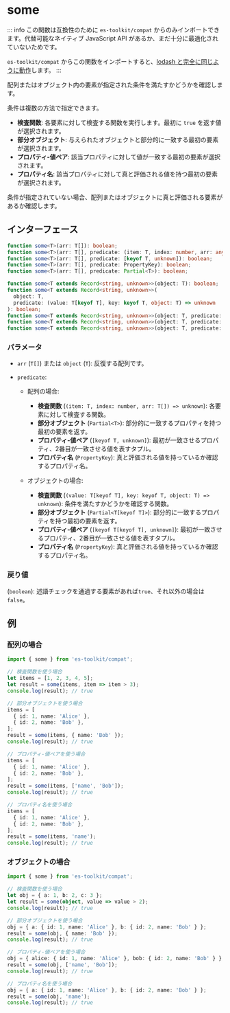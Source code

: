 # some

::: info
この関数は互換性のために `es-toolkit/compat` からのみインポートできます。代替可能なネイティブ JavaScript API があるか、まだ十分に最適化されていないためです。

`es-toolkit/compat` からこの関数をインポートすると、[lodash と完全に同じように動作](../../../compatibility.md)します。
:::

配列またはオブジェクト内の要素が指定された条件を満たすかどうかを確認します。

条件は複数の方法で指定できます。

- **検査関数**: 各要素に対して検査する関数を実行します。最初に `true` を返す値が選択されます。
- **部分オブジェクト**: 与えられたオブジェクトと部分的に一致する最初の要素が選択されます。
- **プロパティ-値ペア**: 該当プロパティに対して値が一致する最初の要素が選択されます。
- **プロパティ名**: 該当プロパティに対して真と評価される値を持つ最初の要素が選択されます。

条件が指定されていない場合、配列またはオブジェクトに真と評価される要素があるか確認します。

## インターフェース

```typescript
function some<T>(arr: T[]): boolean;
function some<T>(arr: T[], predicate: (item: T, index: number, arr: any) => unknown): boolean;
function some<T>(arr: T[], predicate: [keyof T, unknown]): boolean;
function some<T>(arr: T[], predicate: PropertyKey): boolean;
function some<T>(arr: T[], predicate: Partial<T>): boolean;

function some<T extends Record<string, unknown>>(object: T): boolean;
function some<T extends Record<string, unknown>>(
  object: T,
  predicate: (value: T[keyof T], key: keyof T, object: T) => unknown
): boolean;
function some<T extends Record<string, unknown>>(object: T, predicate: Partial<T[keyof T]>): boolean;
function some<T extends Record<string, unknown>>(object: T, predicate: [keyof T[keyof T], unknown]): boolean;
function some<T extends Record<string, unknown>>(object: T, predicate: PropertyKey): boolean;
```

### パラメータ

- `arr` (`T[]`) または `object` (`T`): 反復する配列です。

- `predicate`:

  - 配列の場合:

    - **検査関数** (`(item: T, index: number, arr: T[]) => unknown`): 各要素に対して検査する関数。
    - **部分オブジェクト** (`Partial<T>`): 部分的に一致するプロパティを持つ最初の要素を返す。
    - **プロパティ-値ペア** (`[keyof T, unknown]`): 最初が一致させるプロパティ、2番目が一致させる値を表すタプル。
    - **プロパティ名** (`PropertyKey`): 真と評価される値を持っているか確認するプロパティ名。

  - オブジェクトの場合:

    - **検査関数** (`(value: T[keyof T], key: keyof T, object: T) => unknown`): 条件を満たすかどうかを確認する関数。
    - **部分オブジェクト** (`Partial<T[keyof T]>`): 部分的に一致するプロパティを持つ最初の要素を返す。
    - **プロパティ-値ペア** (`[keyof T[keyof T], unknown]`): 最初が一致させるプロパティ、2番目が一致させる値を表すタプル。
    - **プロパティ名** (`PropertyKey`): 真と評価される値を持っているか確認するプロパティ名。

### 戻り値

(`boolean`): 述語チェックを通過する要素があれば`true`、それ以外の場合は`false`。

## 例

### 配列の場合

```typescript
import { some } from 'es-toolkit/compat';

// 検査関数を使う場合
let items = [1, 2, 3, 4, 5];
let result = some(items, item => item > 3);
console.log(result); // true

// 部分オブジェクトを使う場合
items = [
  { id: 1, name: 'Alice' },
  { id: 2, name: 'Bob' },
];
result = some(items, { name: 'Bob' });
console.log(result); // true

// プロパティ-値ペアを使う場合
items = [
  { id: 1, name: 'Alice' },
  { id: 2, name: 'Bob' },
];
result = some(items, ['name', 'Bob']);
console.log(result); // true

// プロパティ名を使う場合
items = [
  { id: 1, name: 'Alice' },
  { id: 2, name: 'Bob' },
];
result = some(items, 'name');
console.log(result); // true
```

### オブジェクトの場合

```typescript
import { some } from 'es-toolkit/compat';

// 検査関数を使う場合
let obj = { a: 1, b: 2, c: 3 };
let result = some(object, value => value > 2);
console.log(result); // true

// 部分オブジェクトを使う場合
obj = { a: { id: 1, name: 'Alice' }, b: { id: 2, name: 'Bob' } };
result = some(obj, { name: 'Bob' });
console.log(result); // true

// プロパティ-値ペアを使う場合
obj = { alice: { id: 1, name: 'Alice' }, bob: { id: 2, name: 'Bob' } };
result = some(obj, ['name', 'Bob']);
console.log(result); // true

// プロパティ名を使う場合
obj = { a: { id: 1, name: 'Alice' }, b: { id: 2, name: 'Bob' } };
result = some(obj, 'name');
console.log(result); // true
```
